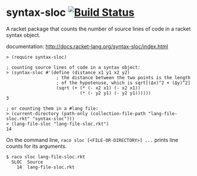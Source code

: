 syntax-sloc [![Build Status](https://travis-ci.org/AlexKnauth/syntax-sloc.png?branch=master)](https://travis-ci.org/AlexKnauth/syntax-sloc)
===
A racket package that counts the number of source lines of code in a racket syntax object.

documentation: http://docs.racket-lang.org/syntax-sloc/index.html

```racket
> (require syntax-sloc)

; counting source lines of code in a syntax object:
> (syntax-sloc #'(define (distance x1 y1 x2 y2)
                   ; the distance between the two points is the length
                   ; of the hypotenuse, which is sqrt[(Δx)^2 + (Δy)^2]
                   (sqrt (+ (* (- x2 x1) (- x2 x1))
                            (* (- y2 y1) (- y2 y1))))))
3

; or counting them in a #lang file:
> (current-directory (path-only (collection-file-path "lang-file-sloc.rkt" "syntax-sloc")))
> (lang-file-sloc "lang-file-sloc.rkt")
14
```

On the command line, `raco sloc [<FILE-OR-DIRECTORY>] ...` prints line counts
for its arguments.

```
$ raco sloc lang-file-sloc.rkt
  SLOC  Source
    14  lang-file-sloc.rkt
```
